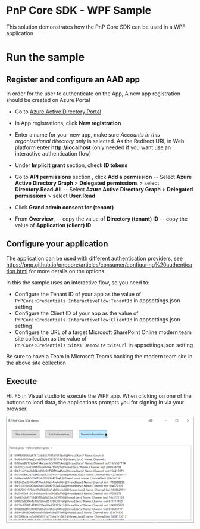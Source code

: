 # PnP Core SDK - WPF Sample

This solution demonstrates how the PnP Core SDK can be used in a WPF application

# Run the sample

## Register and configure an AAD app

In order for the user to authenticate on the App, A new app registration should be created on Azure Portal

- Go to [Azure Active Directory Portal](https://aad.portal.azure.com)

- In App registrations, click __New registration__

- Enter a name for your new app, make sure *Accounts in this organizational directory only* is selected. As the Redirect URI, in Web platform enter __http://localhost__ (only needed if you want use an interactive authentication flow)

- Under __Implicit grant__ section, check __ID tokens__

- Go to __API permissions__ section , click __Add a permission__
-- Select __Azure Active Directory Graph__ > __Delegated permissions__ > select __Directory.Read.All__
-- Select __Azure Active Directory Graph__ > __Delegated permissions__ > select __User.Read__

- Click __Grand admin consent for {tenant}__

- From __Overview__,
-- copy the value of __Directory (tenant) ID__
-- copy the value of __Application (client) ID__

## Configure your application

The application can be used with different authentication providers, see https://pnp.github.io/pnpcore/articles/consumer/configuring%20authentication.html for more details on the options.

In this the sample uses an interactive flow, so you need to:

- Configure the Tenant ID of your app as the value of `PnPCore:Credentials:InteractiveFlow:TenantId` in appsettings.json setting
- Configure the Client ID of your app as the value of `PnPCore:Credentials:InteractiveFlow:ClientId` in appsettings.json setting
- Configure the URL of a target Microsoft SharePoint Online modern team site collection as the value of `PnPCore:Credentials:Sites:DemoSite:SiteUrl` in appsettings.json setting

Be sure to have a Team in Microsoft Teams backing the modern team site in the above site collection

## Execute

  Hit F5 in Visual studio to execute the WPF app.
  When clicking on one of the buttons to load data, the applications prompts you for signing in via your browser.

  ![preview image of the running app](preview.png)